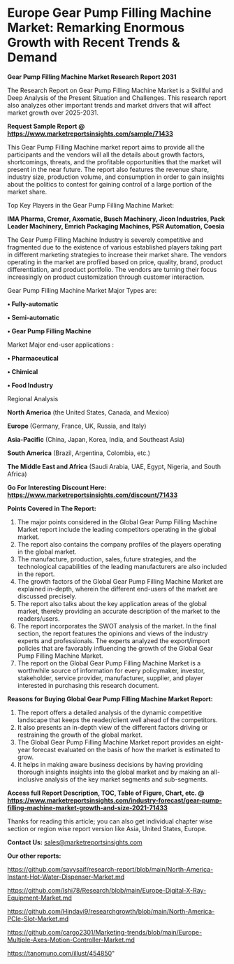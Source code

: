 # Europe Gear Pump Filling Machine Market: Remarking Enormous Growth with Recent Trends & Demand

<strong>Gear Pump Filling Machine Market Research Report 2031</strong>

The Research Report on Gear Pump Filling Machine Market is a Skillful and Deep Analysis of the Present Situation and Challenges. This research report also analyzes other important trends and market drivers that will affect market growth over 2025-2031.

<strong>Request Sample Report @ <a href=https://www.marketreportsinsights.com/sample/71433>https://www.marketreportsinsights.com/sample/71433</a></strong>

This Gear Pump Filling Machine market report aims to provide all the participants and the vendors will all the details about growth factors, shortcomings, threats, and the profitable opportunities that the market will present in the near future. The report also features the revenue share, industry size, production volume, and consumption in order to gain insights about the politics to contest for gaining control of a large portion of the market share.

Top Key Players in the Gear Pump Filling Machine Market:

<strong>IMA Pharma, Cremer, Axomatic, Busch Machinery, Jicon Industries, Pack Leader Machinery, Emrich Packaging Machines, PSR Automation, Coesia</strong>

The Gear Pump Filling Machine Industry is severely competitive and fragmented due to the existence of various established players taking part in different marketing strategies to increase their market share. The vendors operating in the market are profiled based on price, quality, brand, product differentiation, and product portfolio. The vendors are turning their focus increasingly on product customization through customer interaction.

Gear Pump Filling Machine Market Major Types are:

<strong>• Fully-automatic

• Semi-automatic

• Gear Pump Filling Machine</strong>

Market Major end-user applications :

<strong>• Pharmaceutical

• Chimical

• Food Industry</strong>

Regional Analysis

</u><strong><b>North America</b></strong> (the United States, Canada, and Mexico)

<strong><b>Europe </b></strong>(Germany, France, UK, Russia, and Italy)

<strong><b>Asia-Pacific</b></strong> (China, Japan, Korea, India, and Southeast Asia)

<strong><b>South America</b></strong> (Brazil, Argentina, Colombia, etc.)

<strong><b>The Middle East and Africa</b></strong> (Saudi Arabia, UAE, Egypt, Nigeria, and South Africa)

<strong>Go For Interesting Discount Here: <a href=https://www.marketreportsinsights.com/discount/71433>https://www.marketreportsinsights.com/discount/71433</a></strong>

<strong>Points Covered in The Report:</strong>
<ol>
  <li>The major points considered in the Global Gear Pump Filling Machine Market report include the leading competitors operating in the global market.</li>
  <li>The report also contains the company profiles of the players operating in the global market.</li>
  <li>The manufacture, production, sales, future strategies, and the technological capabilities of the leading manufacturers are also included in the report.</li>
  <li>The growth factors of the Global Gear Pump Filling Machine Market are explained in-depth, wherein the different end-users of the market are discussed precisely.</li>
  <li>The report also talks about the key application areas of the global market, thereby providing an accurate description of the market to the readers/users.</li>
  <li>The report incorporates the SWOT analysis of the market. In the final section, the report features the opinions and views of the industry experts and professionals. The experts analyzed the export/import policies that are favorably influencing the growth of the Global Gear Pump Filling Machine Market.</li>
  <li>The report on the Global Gear Pump Filling Machine Market is a worthwhile source of information for every policymaker, investor, stakeholder, service provider, manufacturer, supplier, and player interested in purchasing this research document.</li>
</ol>
<strong>Reasons for Buying Global Gear Pump Filling Machine Market Report:</strong>

<ol>
  <li>The report offers a detailed analysis of the dynamic competitive landscape that keeps the reader/client well ahead of the competitors.</li>
  <li>It also presents an in-depth view of the different factors driving or restraining the growth of the global market.</li>
  <li>The Global Gear Pump Filling Machine Market report provides an eight-year forecast evaluated on the basis of how the market is estimated to grow.</li>
  <li>It helps in making aware business decisions by having providing thorough insights insights into the global market and by making an all-inclusive analysis of the key market segments and sub-segments.</li>
</ol>
<strong>Access full Report Description, TOC, Table of Figure, Chart, etc. @ <a href=https://www.marketreportsinsights.com/industry-forecast/gear-pump-filling-machine-market-growth-and-size-2021-71433>https://www.marketreportsinsights.com/industry-forecast/gear-pump-filling-machine-market-growth-and-size-2021-71433</a></strong>


Thanks for reading this article; you can also get individual chapter wise section or region wise report version like Asia, United States, Europe.

<strong>Contact Us:</strong>
sales@marketreportsinsights.com

<strong>Our other reports:</strong>

<a href=https://github.com/sayysaif/research-report/blob/main/North-America-Instant-Hot-Water-Dispenser-Market.md>https://github.com/sayysaif/research-report/blob/main/North-America-Instant-Hot-Water-Dispenser-Market.md</a>

<a href=https://github.com/Ishi78/Research/blob/main/Europe-Digital-X-Ray-Equipment-Market.md>https://github.com/Ishi78/Research/blob/main/Europe-Digital-X-Ray-Equipment-Market.md</a>

<a href=https://github.com/Hindavi9/researchgrowth/blob/main/North-America-PCIe-Slot-Market.md>https://github.com/Hindavi9/researchgrowth/blob/main/North-America-PCIe-Slot-Market.md</a>

<a href=https://github.com/cargo2301/Marketing-trends/blob/main/Europe-Multiple-Axes-Motion-Controller-Market.md>https://github.com/cargo2301/Marketing-trends/blob/main/Europe-Multiple-Axes-Motion-Controller-Market.md</a>

<a href=https://tanomuno.com/illust/454850>https://tanomuno.com/illust/454850</a>"

